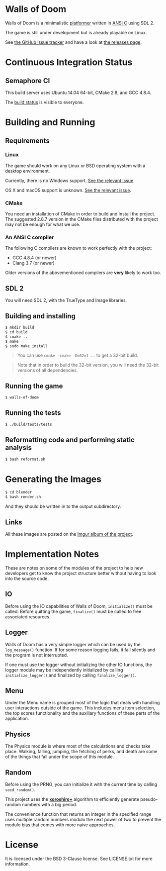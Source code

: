 # Walls of Doom

Walls of Doom is a minimalistic
[platformer](https://en.wikipedia.org/wiki/Platform_game) written in [ANSI
C](https://en.wikipedia.org/wiki/ANSI_C) using SDL 2.

The game is still under development but is already playable on Linux.

See [the GitHub issue
tracker](https://github.com/walls-of-doom/walls-of-doom/issues) and have a look
at [the releases page](https://github.com/walls-of-doom/walls-of-doom/releases).

# Continuous Integration Status

## Semaphore CI

This build server uses Ubuntu 14.04 64-bit, CMake 2.8, and GCC 4.8.4.

The [build status](https://semaphoreci.com/walls-of-doom/walls-of-doom) is
visible to everyone.

# Building and Running

## Requirements

### Linux

The game should work on any Linux or BSD operating system with a desktop
environment.

Currently, there is no Windows support. [See the relevant
issue](https://github.com/walls-of-doom/walls-of-doom/issues/38).

OS X and macOS support is unknown. [See the relevant
issue](https://github.com/walls-of-doom/walls-of-doom/issues/39).

### CMake

You need an installation of CMake in order to build and install the project.
The suggested 2.8.7 version in the CMake files distributed with the project may
not be enough for what we use.

### An ANSI C compiler

The following C compilers are known to work perfectly with the project:

+ GCC 4.8.4 (or newer)
+ Clang 3.7 (or newer)

Older versions of the abovementioned compilers are **very** likely to work too.

## SDL 2

You will need SDL 2, with the TrueType and Image libraries.

## Building and installing

```bash
$ mkdir build
$ cd build
$ cmake ..
$ make
$ sudo make install
```

> You can use `cmake -cmake -Dm32=1 ..` to get a 32-bit build.

> Note that in order to build the 32-bit version, you will need the 32-bit
> versions of all dependencies.

## Running the game

```bash
$ walls-of-doom
```

## Running the tests

```bash
$ ./build/tests/tests
```

## Reformatting code and performing static analysis

```bash
$ bash reformat.sh
```

# Generating the Images

```bash
$ cd blender
$ bash render.sh
```

And they should be written in to the output subdirectory.

## Links

All these images are posted on the [Imgur album of the project](http://imgur.com/a/kiOY2).

# Implementation Notes

These are notes on some of the modules of the project to help new developers get
to know the project structure better without having to look into the source
code.

## IO

Before using the IO capabilities of Walls of Doom, `initialize()` must be
called. Before quitting the game, `finalize()` must be called to free associated
resources.

## Logger

Walls of Doom has a very simple logger which can be used by the `log_message()`
function. If for some reason logging fails, it fail silently and the program is
not interrupted.

If one must use the logger without initializing the other IO functions, the
logger module may be independently initialized by calling `initialize_logger()`
and finalized by calling `finalize_logger()`.

## Menu

Under the Menu name is grouped most of the logic that deals with handling user
interactions outside of the game. This includes menu item selection, the top
scores functionality and the auxiliary functions of these parts of the
application.

## Physics

The Physics module is where most of the calculations and checks take place.
Walking, falling, jumping, the fetching of perks, and death are some of the
things that fall under the scope of this module.

## Random

Before using the PRNG, you can initialize it with the current time by calling
`seed_random()`.

This project uses the **[xoroshiro+](http://xoroshiro.di.unimi.it/)** algorithm
to efficiently generate pseudo-random numbers with a big period.

The convenience function that returns an integer in the specified range uses
multiple random numbers modulo the next power of two to prevent the modulo bias
that comes with more naive approaches.

# License

It is licensed under the BSD 3-Clause license. See LICENSE.txt for more
information.
